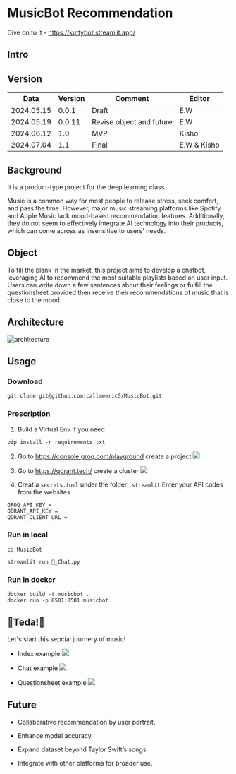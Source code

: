 # MusicBot Recommendation

Dive on to it - https://kuttybot.streamlit.app/

## Intro

## Version



| Data       | Version | Comment                  | Editor |
| ---------- | ------- | ------------------------ | ------ |
| 2024.05.15 | 0.0.1   | Draft                    | E.W    |
| 2024.05.19 | 0.0.11  | Revise object and future | E.W    |
| 2024.06.12 |   1.0   |          MVP             | Kisho  |
| 2024.07.04 |   1.1   |          Final           | E.W & Kisho  |

## Background



It is a product-type project for the deep learning class.

Music is a common way for most people to release stress, seek comfort, and pass the time. However, major music streaming platforms like Spotify and Apple Music lack mood-based recommendation features. Additionally, they do not seem to effectively integrate AI technology into their products, which can come across as insensitive to users' needs.

## Object

To fill the blank in the market, this project aims to develop a chatbot, leveraging AI to recommend the most suitable playlists based on user input. Users can write down a few sentences about their feelings or fulfill the questionsheet provided then receive their recommendations of music that is close to the mood.

## Architecture

![architecture](media/architecture.png)

## Usage

### Download 

```
git clone git@github.com:callmeeric5/MusicBot.git
```

### Prescription

1. Build a Virtual Env if you need

```
pip install -r requirements.txt
```

2. Go to https://console.groq.com/playground create a project
![](media/groqcloud.png)

3. Go to https://qdrant.tech/ create a cluster
![](media/qdrant.png)



4. Creat a `secrets.toml` under the folder `.streamlit`
Enter your API codes from the websites

```
GROQ_API_KEY = 
QDRANT_API_KEY = 
QDRANT_CLIENT_URL = 
```

### Run in local

```
cd MusicBot
```
```
streamlit run 💬_Chat.py
```

### Run in docker

```
docker build -t musicbot .
docker run -p 8501:8501 musicbot
```


## 🎉Teda!🎉

Let's start this sepcial journery of music!

* Index example
![](media/index.jpg)


* Chat example
![](media/Response.jpg)

* Questionsheet example
![](media/questionsheet.png)


## Future

- Collaborative recommendation by user portrait.
  
- Enhance model accuracy.​

- Expand dataset beyond Taylor Swift’s songs.​

- Integrate with other platforms for broader use.
